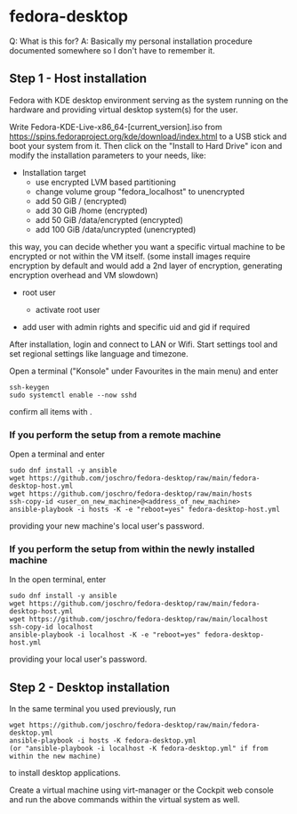 # fedora-desktop

Q: What is this for?
A: Basically my personal installation procedure documented somewhere so I don't have to remember it.

Step 1 - Host installation
--------------------------
Fedora with KDE desktop environment serving as the system running on the hardware and providing virtual desktop system(s) for the user.

Write Fedora-KDE-Live-x86_64-[current_version].iso from https://spins.fedoraproject.org/kde/download/index.html to a USB stick and boot your system from it.
Then click on the "Install to Hard Drive" icon and modify the installation parameters to your needs, like:

* Installation target
  * use encrypted LVM based partitioning
  * change volume group "fedora_localhost" to unencrypted
  * add  50 GiB / (encrypted)
  * add  30 GiB /home (encrypted)
  * add  50 GiB /data/encrypted (encrypted)
  * add 100 GiB /data/uncrypted (unencrypted)

this way, you can decide whether you want a specific virtual machine to be encrypted or not within the VM itself.
(some install images require encryption by default and would add a 2nd layer of encryption, generating encryption overhead and VM slowdown)

* root user
  * activate root user

* add user with admin rights and specific uid and gid if required

After installation, login and connect to LAN or Wifi.
Start settings tool and set regional settings like language and timezone.

Open a terminal ("Konsole" under Favourites in the main menu) and enter
```
ssh-keygen
sudo systemctl enable --now sshd
```
confirm all items with <enter>.
 
### If you perform the setup from a remote machine
Open a terminal and enter
```
sudo dnf install -y ansible
wget https://github.com/joschro/fedora-desktop/raw/main/fedora-desktop-host.yml
wget https://github.com/joschro/fedora-desktop/raw/main/hosts
ssh-copy-id <user_on_new_machine>@<address_of_new_machine>
ansible-playbook -i hosts -K -e "reboot=yes" fedora-desktop-host.yml
```
providing your new machine's local user's password.

### If you perform the setup from within the newly installed machine
In the open terminal, enter
```
sudo dnf install -y ansible
wget https://github.com/joschro/fedora-desktop/raw/main/fedora-desktop-host.yml
wget https://github.com/joschro/fedora-desktop/raw/main/localhost
ssh-copy-id localhost
ansible-playbook -i localhost -K -e "reboot=yes" fedora-desktop-host.yml
```
providing your local user's password.

Step 2 - Desktop installation
-----------------------------
In the same terminal you used previously, run
```
wget https://github.com/joschro/fedora-desktop/raw/main/fedora-desktop.yml
ansible-playbook -i hosts -K fedora-desktop.yml
(or "ansible-playbook -i localhost -K fedora-desktop.yml" if from within the new machine)
```
to install desktop applications.

Create a virtual machine using virt-manager or the Cockpit web console and run the above commands within the virtual system as well.
